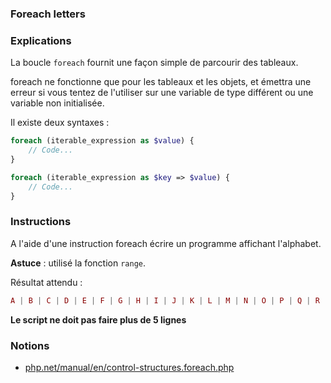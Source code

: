 ### Foreach letters

### Explications

La boucle `foreach` fournit une façon simple de parcourir des tableaux. 

foreach ne fonctionne que pour les tableaux et les objets, et émettra une erreur si vous tentez de l'utiliser sur une variable de type différent ou une variable non initialisée. 

Il existe deux syntaxes :

```php
foreach (iterable_expression as $value) {
    // Code...
}

foreach (iterable_expression as $key => $value) {
    // Code...
}
```

### Instructions

A l'aide d'une instruction foreach écrire un programme affichant l'alphabet.

__Astuce__ : utilisé la fonction `range`.

Résultat attendu : 

```php
A | B | C | D | E | F | G | H | I | J | K | L | M | N | O | P | Q | R | S | T | U | V | W | X | Y | Z
```

**Le script ne doit pas faire plus de 5 lignes**

### Notions

- [php.net/manual/en/control-structures.foreach.php](https://www.php.net/manual/en/control-structures.foreach.php)
